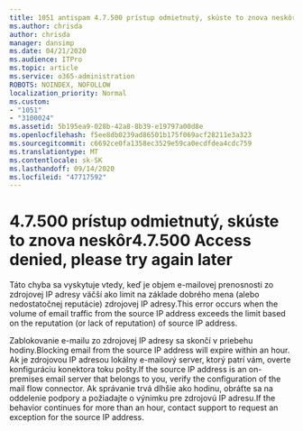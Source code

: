 ```yaml
---
title: 1051 antispam 4.7.500 prístup odmietnutý, skúste to znova neskôr
ms.author: chrisda
author: chrisda
manager: dansimp
ms.date: 04/21/2020
ms.audience: ITPro
ms.topic: article
ms.service: o365-administration
ROBOTS: NOINDEX, NOFOLLOW
localization_priority: Normal
ms.custom:
- "1051"
- "3100024"
ms.assetid: 5b195ea9-028b-42a8-8b39-e19797a00d8e
ms.openlocfilehash: f5ee8db0239ad86501b175f069acf28211e3a323
ms.sourcegitcommit: c6692ce0fa1358ec3529e59ca0ecdfdea4cdc759
ms.translationtype: MT
ms.contentlocale: sk-SK
ms.lasthandoff: 09/14/2020
ms.locfileid: "47717592"
---
```

# <a name="47500-access-denied-please-try-again-later"></a><span data-ttu-id="1d9ae-102">4.7.500 prístup odmietnutý, skúste to znova neskôr</span><span class="sxs-lookup"><span data-stu-id="1d9ae-102">4.7.500 Access denied, please try again later</span></span>

<span data-ttu-id="1d9ae-103">Táto chyba sa vyskytuje vtedy, keď je objem e-mailovej prenosnosti zo zdrojovej IP adresy väčší ako limit na základe dobrého mena (alebo nedostatočnej reputácie) zdrojovej IP adresy.</span><span class="sxs-lookup"><span data-stu-id="1d9ae-103">This error occurs when the volume of email traffic from the source IP address exceeds the limit based on the reputation (or lack of reputation) of source IP address.</span></span>

<span data-ttu-id="1d9ae-104">Zablokovanie e-mailu zo zdrojovej IP adresy sa skončí v priebehu hodiny.</span><span class="sxs-lookup"><span data-stu-id="1d9ae-104">Blocking email from the source IP address will expire within an hour.</span></span> <span data-ttu-id="1d9ae-105">Ak je zdrojovou IP adresou lokálny e-mailový server, ktorý patrí vám, overte konfiguráciu konektora toku pošty.</span><span class="sxs-lookup"><span data-stu-id="1d9ae-105">If the source IP address is an on-premises email server that belongs to you, verify the configuration of the mail flow connector.</span></span> <span data-ttu-id="1d9ae-106">Ak správanie trvá dlhšie ako hodinu, obráťte sa na oddelenie podpory a požiadajte o výnimku pre zdrojovú IP adresu.</span><span class="sxs-lookup"><span data-stu-id="1d9ae-106">If the behavior continues for more than an hour, contact support to request an exception for the source IP address.</span></span>
